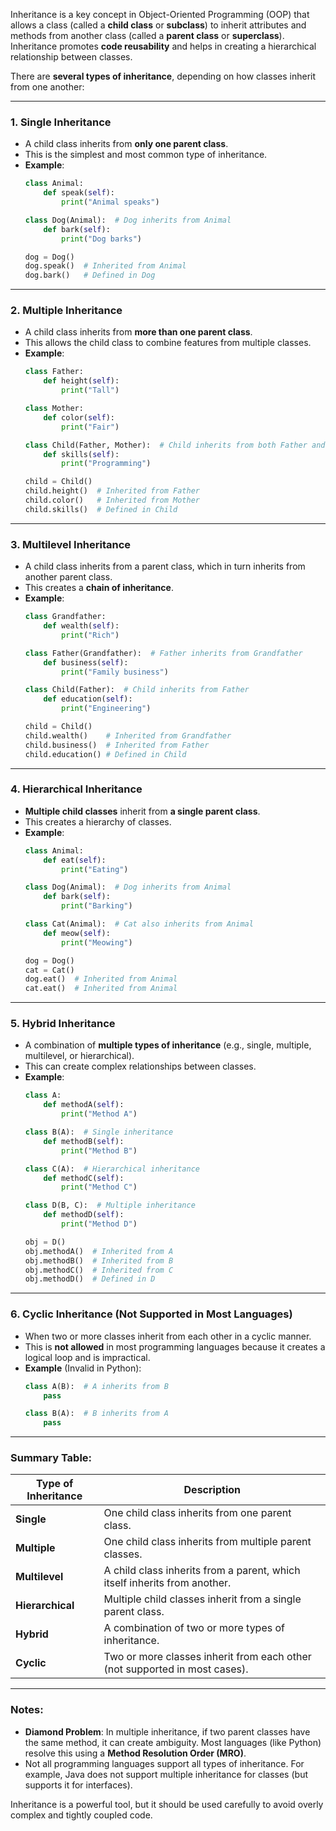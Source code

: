 Inheritance is a key concept in Object-Oriented Programming (OOP) that allows a class (called a **child class** or **subclass**) to inherit attributes and methods from another class (called a **parent class** or **superclass**). Inheritance promotes **code reusability** and helps in creating a hierarchical relationship between classes.

There are **several types of inheritance**, depending on how classes inherit from one another:

---

### 1. **Single Inheritance**
   - A child class inherits from **only one parent class**.
   - This is the simplest and most common type of inheritance.
   - **Example**:
     ```python
     class Animal:
         def speak(self):
             print("Animal speaks")

     class Dog(Animal):  # Dog inherits from Animal
         def bark(self):
             print("Dog barks")

     dog = Dog()
     dog.speak()  # Inherited from Animal
     dog.bark()   # Defined in Dog
     ```

---

### 2. **Multiple Inheritance**
   - A child class inherits from **more than one parent class**.
   - This allows the child class to combine features from multiple classes.
   - **Example**:
     ```python
     class Father:
         def height(self):
             print("Tall")

     class Mother:
         def color(self):
             print("Fair")

     class Child(Father, Mother):  # Child inherits from both Father and Mother
         def skills(self):
             print("Programming")

     child = Child()
     child.height()  # Inherited from Father
     child.color()   # Inherited from Mother
     child.skills()  # Defined in Child
     ```

---

### 3. **Multilevel Inheritance**
   - A child class inherits from a parent class, which in turn inherits from another parent class.
   - This creates a **chain of inheritance**.
   - **Example**:
     ```python
     class Grandfather:
         def wealth(self):
             print("Rich")

     class Father(Grandfather):  # Father inherits from Grandfather
         def business(self):
             print("Family business")

     class Child(Father):  # Child inherits from Father
         def education(self):
             print("Engineering")

     child = Child()
     child.wealth()    # Inherited from Grandfather
     child.business()  # Inherited from Father
     child.education() # Defined in Child
     ```

---

### 4. **Hierarchical Inheritance**
   - **Multiple child classes** inherit from **a single parent class**.
   - This creates a hierarchy of classes.
   - **Example**:
     ```python
     class Animal:
         def eat(self):
             print("Eating")

     class Dog(Animal):  # Dog inherits from Animal
         def bark(self):
             print("Barking")

     class Cat(Animal):  # Cat also inherits from Animal
         def meow(self):
             print("Meowing")

     dog = Dog()
     cat = Cat()
     dog.eat()  # Inherited from Animal
     cat.eat()  # Inherited from Animal
     ```

---

### 5. **Hybrid Inheritance**
   - A combination of **multiple types of inheritance** (e.g., single, multiple, multilevel, or hierarchical).
   - This can create complex relationships between classes.
   - **Example**:
     ```python
     class A:
         def methodA(self):
             print("Method A")

     class B(A):  # Single inheritance
         def methodB(self):
             print("Method B")

     class C(A):  # Hierarchical inheritance
         def methodC(self):
             print("Method C")

     class D(B, C):  # Multiple inheritance
         def methodD(self):
             print("Method D")

     obj = D()
     obj.methodA()  # Inherited from A
     obj.methodB()  # Inherited from B
     obj.methodC()  # Inherited from C
     obj.methodD()  # Defined in D
     ```

---

### 6. **Cyclic Inheritance** (Not Supported in Most Languages)
   - When two or more classes inherit from each other in a cyclic manner.
   - This is **not allowed** in most programming languages because it creates a logical loop and is impractical.
   - **Example** (Invalid in Python):
     ```python
     class A(B):  # A inherits from B
         pass

     class B(A):  # B inherits from A
         pass
     ```

---

### Summary Table:

| Type of Inheritance       | Description                                                                 |
|---------------------------|-----------------------------------------------------------------------------|
| **Single**                | One child class inherits from one parent class.                             |
| **Multiple**              | One child class inherits from multiple parent classes.                      |
| **Multilevel**            | A child class inherits from a parent, which itself inherits from another.   |
| **Hierarchical**          | Multiple child classes inherit from a single parent class.                  |
| **Hybrid**                | A combination of two or more types of inheritance.                         |
| **Cyclic**                | Two or more classes inherit from each other (not supported in most cases). |

---

### Notes:
- **Diamond Problem**: In multiple inheritance, if two parent classes have the same method, it can create ambiguity. Most languages (like Python) resolve this using a **Method Resolution Order (MRO)**.
- Not all programming languages support all types of inheritance. For example, Java does not support multiple inheritance for classes (but supports it for interfaces).

Inheritance is a powerful tool, but it should be used carefully to avoid overly complex and tightly coupled code.